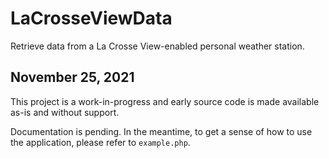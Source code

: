 # LaCrosseViewData
Retrieve data from a La Crosse View-enabled personal weather station.

## November 25, 2021
This project is a work-in-progress and early source code is made available as-is and without support.

Documentation is pending. In the meantime, to get a sense of how to use the application, please refer to `example.php`.